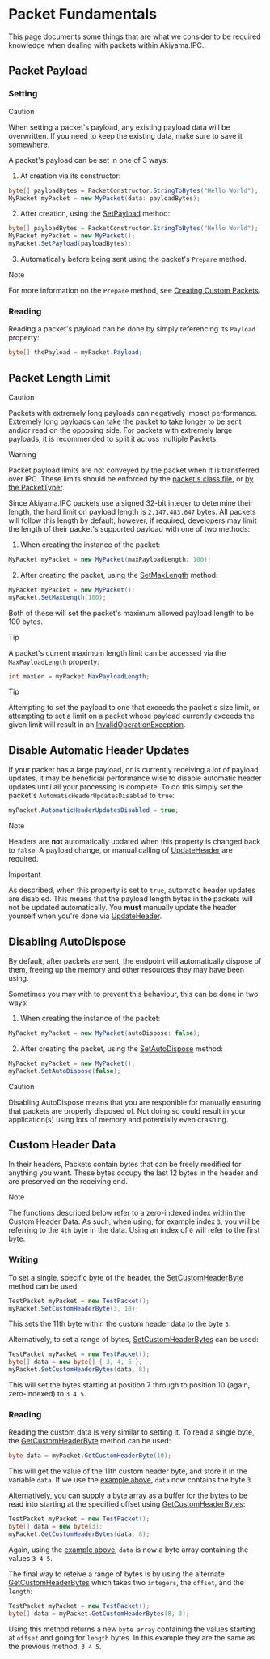 # Packet Fundamentals
This page documents some things that are what we consider to be required knowledge when dealing with packets within Akiyama.IPC.

## Packet Payload

### Setting

> [!CAUTION]
> When setting a packet's payload, any existing payload data will be overwritten. If you need to keep the existing data, make sure to save it somewhere.

A packet's payload can be set in one of 3 ways:
1. At creation via its constructor:
```csharp
byte[] payloadBytes = PacketConstructor.StringToBytes("Hello World");
MyPacket myPacket = new MyPacket(data: payloadBytes);
```
2. After creation, using the [SetPayload](~/api/Akiyama.IPC.Shared.Network.Packets.Packet.yml#Akiyama_IPC_Shared_Network_Packets_Packet_SetPayload_System_Byte___) method:
```csharp
byte[] payloadBytes = PacketConstructor.StringToBytes("Hello World");
MyPacket myPacket = new MyPacket();
myPacket.SetPayload(payloadBytes);
```
3. Automatically before being sent using the packet's `Prepare` method.
> [!NOTE]
> For more information on the `Prepare` method, see [Creating Custom Packets](creating-custom-packets.md#prepare-method).

### Reading

Reading a packet's payload can be done by simply referencing its `Payload` property:
```csharp
byte[] thePayload = myPacket.Payload;
```

## Packet Length Limit

> [!CAUTION]
> Packets with extremely long payloads can negatively impact performance. Extremely long payloads can take the packet to take longer to be sent and/or read on the opposing side. For packets with extremely large payloads, it is recommended to split it across multiple Packets.

> [!WARNING]
> Packet payload limits are not conveyed by the packet when it is transferred over IPC. These limits should be enforced by the [packet's class file](creating-custom-packets.md#enforcing-limits-and-configurations), or [by the PacketTyper](custom-packettypers.md#enforcing-limits-or-configuration). 

Since Akiyama.IPC packets use a signed 32-bit integer to determine their length, the hard limit on payload length is `2,147,483,647` bytes. All packets will follow this length by default, however, if required, developers may limit the length of their packet's supported payload with one of two methods:
1. When creating the instance of the packet:
```csharp
MyPacket myPacket = new MyPacket(maxPayloadLength: 100);
```
2. After creating the packet, using the [SetMaxLength](~/api/Akiyama.IPC.Shared.Network.Packets.Packet.yml#Akiyama_IPC_Shared_Network_Packets_Packet_SetMaxLength_System_Int32_) method:
```csharp
MyPacket myPacket = new MyPacket();
myPacket.SetMaxLength(100);
```

Both of these will set the packet's maximum allowed payload length to be 100 bytes. 

> [!TIP]
> A packet's current maximum length limit can be accessed via the `MaxPayloadLength` property:
>```csharp
>int maxLen = myPacket.MaxPayloadLength;
>```


> [!TIP]
> Attempting to set the payload to one that exceeds the packet's size limit, or attempting to set a limit on a packet whose payload currently exceeds the given limit will result in an [InvalidOperationException](https://learn.microsoft.com/dotnet/api/system.invalidoperationexception).

## Disable Automatic Header Updates

If your packet has a large payload, or is currently receiving a lot of payload updates, it may be beneficial performance wise to disable automatic header updates until all your processing is complete. To do this simply set the packet's `AutomaticHeaderUpdatesDisabled` to `true`:

```csharp
myPacket.AutomaticHeaderUpdatesDisabled = true;
```

> [!NOTE]
> Headers are **not** automatically updated when this property is changed back to `false`. A payload change, or manual calling of [UpdateHeader](~/api/Akiyama.IPC.Shared.Network.Packets.Packet.yml#Akiyama_IPC_Shared_Network_Packets_Packet_UpdateHeader) are required.

> [!IMPORTANT]
> As described, when this property is set to `true`, automatic header updates are disabled. This means that the payload length bytes in the packets will not be updated automatically. You **must** manually update the header yourself when you're done via [UpdateHeader](~/api/Akiyama.IPC.Shared.Network.Packets.Packet.yml#Akiyama_IPC_Shared_Network_Packets_Packet_UpdateHeader).

## Disabling AutoDispose

By default, after packets are sent, the endpoint will automatically dispose of them, freeing up the memory and other resources they may have been using.

Sometimes you may with to prevent this behaviour, this can be done in two ways:
1. When creating the instance of the packet:
```csharp
MyPacket myPacket = new MyPacket(autoDispose: false);
```
2. After creating the packet, using the [SetAutoDispose](~/api/Akiyama.IPC.Shared.Network.Packets.Packet.yml#Akiyama_IPC_Shared_Network_Packets_Packet_SetAutoDispose_System_Boolean_) method:
```csharp
MyPacket myPacket = new MyPacket();
myPacket.SetAutoDispose(false);
```
> [!CAUTION]
> Disabling AutoDispose means that you are responible for manually ensuring that packets are properly disposed of. Not doing so could result in your application(s) using lots of memory and potentially even crashing.

## Custom Header Data
In their headers, Packets contain bytes that can be freely modified for anything you want. These bytes occupy the last 12 bytes in the header and are preserved on the receiving end.

> [!NOTE]
> The functions described below refer to a zero-indexed index within the Custom Header Data. As such, when using, for example index `3`, you will be referring to the `4th` byte in the data. Using an index of `0` will refer to the first byte.

### Writing

To set a single, specific byte of the header, the [SetCustomHeaderByte](~/api/Akiyama.IPC.Shared.Network.Packets.Packet.yml#Akiyama_IPC_Shared_Network_Packets_Packet_SetCustomHeaderByte_System_Byte_System_Int32_) method can be used:
```csharp
TestPacket myPacket = new TestPacket();
myPacket.SetCustomHeaderByte(3, 10);
```
This sets the 11th byte within the custom header data to the byte `3`.

Alternatively, to set a range of bytes, [SetCustomHeaderBytes](~/api/Akiyama.IPC.Shared.Network.Packets.Packet.yml#Akiyama_IPC_Shared_Network_Packets_Packet_SetCustomHeaderBytes_System_Byte___System_Int32_) can be used:
```csharp
TestPacket myPacket = new TestPacket();
byte[] data = new byte[] { 3, 4, 5 };
myPacket.SetCustomHeaderBytes(data, 8);
```
This will set the bytes starting at position 7 through to position 10 (again, zero-indexed) to `3 4 5`.

### Reading

Reading the custom data is very similar to setting it.
To read a single byte, the [GetCustomHeaderByte](~/api/Akiyama.IPC.Shared.Network.Packets.Packet.yml#Akiyama_IPC_Shared_Network_Packets_Packet_GetCustomHeaderByte_System_Int32_) method can be used:
```csharp
byte data = myPacket.GetCustomHeaderByte(10);
```
This will get the value of the 11th custom header byte, and store it in the variable `data`. If we use the [example above](#writing), `data` now contains the byte `3`.

Alternatively, you can supply a byte array as a buffer for the bytes to be read into starting at the specified offset using [GetCustomHeaderBytes](~/api/Akiyama.IPC.Shared.Network.Packets.Packet.yml#Akiyama_IPC_Shared_Network_Packets_Packet_GetCustomHeaderBytes_System_Byte___System_Int32_):
```csharp
TestPacket myPacket = new TestPacket();
byte[] data = new byte[3];
myPacket.GetCustomHeaderBytes(data, 8);
```
Again, using the [example above](#writing), `data` is now a byte array containing the values `3 4 5`.

The final way to reteive a range of bytes is by using the alternate [GetCustomHeaderBytes](~/api/Akiyama.IPC.Shared.Network.Packets.Packet.yml#Akiyama_IPC_Shared_Network_Packets_Packet_GetCustomHeaderBytes_System_Int32_System_Int32_) which takes two `integers`, the `offset`, and the `length`:

```csharp
TestPacket myPacket = new TestPacket();
byte[] data = myPacket.GetCustomHeaderBytes(8, 3);
```
Using this method returns a new `byte array` containing the values starting at  `offset` and going for `length` bytes. In this example they are the same as the previous method, `3 4 5`.
